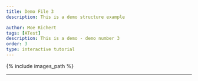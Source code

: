 ```yaml
---
title: Demo File 3
description: This is a demo structure example

author: Moe Richert
tags: [ATest]
description: This is a demo - demo number 3
order: 3
type: interactive tutorial
---
```


{% include images_path %}



---